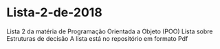 # Lista-2-de-2018
Lista 2 da matéria de Programação Orientada a Objeto (POO)
Lista sobre Estruturas de decisão
A lista está no repositório em formato Pdf
